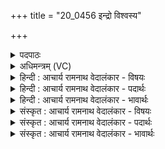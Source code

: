 +++
title = "20_0456 इन्द्रो विश्वस्य"

+++
<details><summary>पदपाठः</summary>

इ꣡न्द्रः꣢꣯। वि꣡श्व꣢꣯स्य। रा꣣जति। ४५६।
</details>

<details><summary>अधिमन्त्रम् (VC)</summary>

- इन्द्रः
- वसिष्ठो मैत्रावरुणिः
- एकपदा गायत्री
- षड्जः
- ऐन्द्रं काण्डम्
</details>

<details><summary>हिन्दी : आचार्य रामनाथ वेदालंकार - विषयः</summary>

अगले मन्त्र में इन्द्र के महत्त्व का वर्णन है।
</details>

<details><summary>हिन्दी : आचार्य रामनाथ वेदालंकार - पदार्थः</summary>

पदार्थान्वयभाषाः -  (इन्द्रः) परब्रह्म परमेश्वर (विश्वस्य) सकल ब्रह्माण्ड का, (इन्द्रः) अखण्ड जीवात्मा (विश्वस्य) सकल शरीर का, और (इन्द्रः) प्रजाओं से निर्वाचित राजा (विश्वस्य) सकल राष्ट्र का (राजति) सम्राट् है ॥१०॥ इस मन्त्र में अर्थश्लेषालङ्कार है ॥१०॥
</details>

<details><summary>हिन्दी : आचार्य रामनाथ वेदालंकार - भावार्थः</summary>

भावार्थभाषाः -  परमात्मा, जीवात्मा और राजा को अपने-अपने क्षेत्र का सम्राट् मानकर उनसे यथायोग्य लाभ प्राप्त करने चाहिएँ ॥१०॥ इस दशति में अग्नि और इन्द्र नामों से परमात्मा, राजा आदि के गुण-कर्मों का वर्णन होने से, उषा नाम से प्राकृतिक और आध्यात्मिक उषा का वर्णन होने से, और ब्रह्माण्ड, शरीर तथा राष्ट्र में सब देवों के कर्तृत्व आदि का निरूपण होने से इस दशति के विषय की पूर्व दशति के विषय के साथ संगति है ॥ पञ्चम प्रपाठक में द्वितीय अर्ध की द्वितीय दशति समाप्त ॥ चतुर्थ अध्याय में ग्यारहवाँ खण्ड समाप्त ॥
</details>

<details><summary>संस्कृत : आचार्य रामनाथ वेदालंकार - विषयः</summary>

अथेन्द्रस्य महत्त्वमाह।
</details>

<details><summary>संस्कृत : आचार्य रामनाथ वेदालंकार - पदार्थः</summary>

पदार्थान्वयभाषाः -  (इन्द्रः) परब्रह्म परमेश्वरः (विश्वस्य) सकलस्य ब्रह्माण्डस्य, (इन्द्रः) अखण्डो जीवात्मा (विश्वस्य) सकलस्य शरीरस्य, (इन्द्रः) प्रजाभिर्निर्वाचितो राजा च (विश्वस्य) सकलस्य राष्ट्रस्य (राजति) सम्राड् भवति ॥१०॥ अत्र अर्थश्लेषालङ्कारः ॥१०॥
</details>

<details><summary>संस्कृत : आचार्य रामनाथ वेदालंकार - भावार्थः</summary>

भावार्थभाषाः -  परमात्मानं जीवात्मानं नृपतिं च स्वस्वक्षेत्रस्य सम्राजं मत्वा यथायोग्यं लाभास्तेभ्यः प्राप्तव्याः ॥१०॥ अत्राग्निनाम्ना इन्द्रनाम्ना च परमात्मनृपत्यादीनां गुणकर्मवर्णनाद्, उषर्नाम्ना प्राकृतिक्या आध्यात्मिक्याश्च उषसो वर्णनाद्, ब्रह्माण्डे शरीरे राष्ट्रे च विश्वेषां देवानां कर्तृत्वादिनिरूपणाच्चैतद्दशत्यर्थस्य पूर्वदशत्यर्थेन सह सङ्गतिरस्ति ॥ इति पञ्चमे प्रपाठके द्वितीयार्द्धे द्वितीया दशतिः ॥ इति चतुर्थेऽध्याय एकादशः खण्डः ॥
</details>